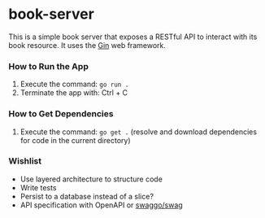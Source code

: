 # book-server
This is a simple book server that exposes a RESTful API to interact with its book resource. It uses the [Gin](https://gin-gonic.com/en/docs/) web framework.

### How to Run the App
1) Execute the command: `go run .`
2) Terminate the app with: Ctrl + C 

### How to Get Dependencies
1) Execute the command: `go get .` (resolve and download dependencies for code in the current directory)

### Wishlist
* Use layered architecture to structure code
* Write tests
* Persist to a database instead of a slice?
* API specification with OpenAPI or [swaggo/swag](https://github.com/swaggo/swag)
